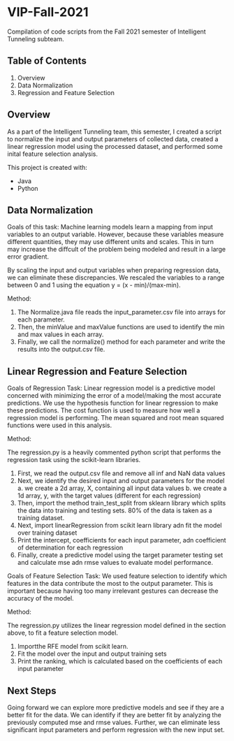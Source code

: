 # VIP-Fall-2021
Compilation of code scripts from the Fall 2021 semester of Intelligent Tunneling subteam.

## Table of Contents
1. Overview
2. Data Normalization
3. Regression and Feature Selection

## Overview
As a part of the Intelligent Tunneling team, this semester, I created a script to normalize the input and output parameters of collected data, created a linear regression model using the processed dataset, and performed some inital feature selection analysis. 

This project is created with:
* Java 
* Python


## Data Normalization
Goals of this task: 
Machine learning models learn a mapping from input variables to an output variable. However, because these variables measure different quantities, they may use different units and scales. This in turn may increase the diffcult of the problem being modeled and result in a large error gradient. 

By scaling the input and output variables when preparing regression data, we can eliminate these discrepancies. We rescaled the variables to a range between 0 and 1 using the equation y = (x - min)/(max-min).


Method:
1. The Normalize.java file reads the input_parameter.csv file into arrays for each parameter. 
2. Then, the minValue and maxValue functions are used to identify the min and max values in each array. 
3. Finally, we call the normalize() method for each parameter and write the results into the output.csv file. 

## Linear Regression and Feature Selection
Goals of Regression Task:
Linear regression model is a predictive model concerned with minimizing the error of a model/making the most accurate predictions. We use the hypothesis function for linear regression to make these predictions.
The cost function is used to measure how well a regression model is performing. The mean squared and root mean squared functions were used in this analysis. 

Method:

The regression.py is a heavily commented python script that performs the regression task using the scikit-learn libraries. 
1. First, we read the output.csv file and remove all inf and NaN data values
2. Next, we identify the desired input and output parameters for the model
	a. we create a 2d array, X, containing all input data values
	b. we create a 1d array, y, with the target values (different for each regression)
3. Then, import the method train_test_split from sklearn library which splits the data into training and testing sets. 80% of the data is taken as a training dataset.
4. Next, import linearRegression from scikit learn library adn fit the model over training dataset
5. Print the intercept, coefficients for each input parameter, adn coefficient of determination for each regression
6. Finally, create a predictive model using the target parameter testing set and calculate mse adn rmse values to evaluate model performance. 

Goals of Feature Selection Task:
We used feature selection to identify which features in the data contribute the most to the output parameter. This is important because having too many irrelevant gestures can decrease the accuracy of the model.

Method:

The regression.py utilizes the linear regression model defined in the section above, to fit a feature selection model.
1. Importthe RFE model from scikit learn. 
2. Fit the model over the input and output training sets
3. Print the ranking, which is calculated based on the coefficients of each input parameter 

## Next Steps
Going forward we can explore more predictive models and see if they are a better fit for the data. We can identify if they are better fit by analyzing the previously computed mse and rmse values. Further, we can eliminate less significant input parameters and perform regression with the new input set. 

